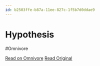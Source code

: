 ```yaml
---
id: b2503ffe-b87a-11ee-827c-1f5b7d0ddae9
---
```


# Hypothesis
#Omnivore

[Read on Omnivore](https://omnivore.app/me/hypothesis-18d2cddf8f0)
[Read Original](https://hypothes.is/a/lp7Pbrh1Ee6-8idNG1w-DA)

